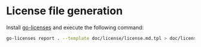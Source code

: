 # License file generation

Install [go-licenses](https://github.com/google/go-licenses) and execute the following command:

```bash
go-licenses report . --template doc/license/license.md.tpl > doc/license/license.md
```